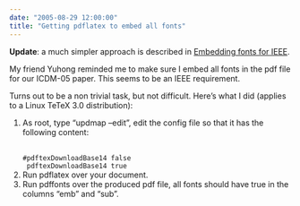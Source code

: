 ```yaml
---
date: "2005-08-29 12:00:00"
title: "Getting pdflatex to embed all fonts"
---
```




__Update__: a much simpler approach is described in [Embedding fonts for IEEE](/lemire/blog/2006/08/18/embedding-fonts-for-ieee/).

My friend Yuhong reminded me to make sure I embed all fonts in the pdf file for our ICDM-05 paper. This seems to be an IEEE requirement.

Turns out to be a non trivial task, but not difficult. Here&rsquo;s what I did (applies to a Linux TeTeX 3.0 distribution):

1. As root, type &ldquo;updmap &#8211;edit&rdquo;, edit the config file so that it has the following content:<br/>
<code style="width:9cm"><br/>
#pdftexDownloadBase14 false<br/>
pdftexDownloadBase14 true</code>
1. Run pdflatex over your document.
1. Run pdffonts over the produced pdf file, all fonts should have true in the columns &ldquo;emb&rdquo; and &ldquo;sub&rdquo;.


